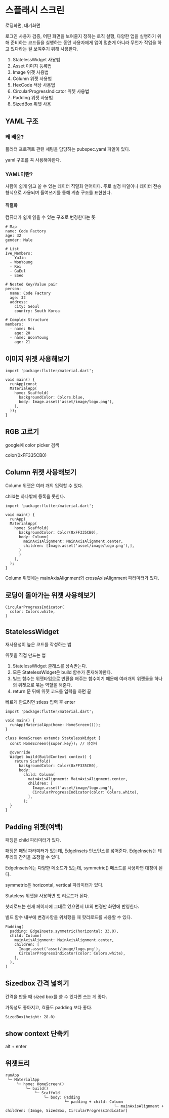 # 스플래시 스크린

로딩화면, 대기화면

로그인 사용자 검증, 어떤 화면을 보여줄지 정하는 로직 실행, 다양한 앱을 실행하기 위해 준비하는 코드들을 실행하는 동안 사용자에게 앱이 멈춘게 아니라 무언가 작업을 하고 있다라는 걸 보여주기 위해 사용한다.

1. StatelessWidget 사용법
2. Asset 이미지 등록법
3. Image 위젯 사용법
4. Column 위젯 사용법
5. HexCode 색상 사용법
6. CircularProgressIndicator 위젯 사용법
7. Padding 위젯 사용법
8. SizedBox 위젯 사용

## YAML 구조

### 왜 배움?

플러터 프로젝트 관련 세팅을 담당하는 pubspec.yaml 파일이 있다.

yaml 구조를 꼭 사용해야한다.

### YAML이란?

사람이 쉽게 읽고 쓸 수 있는 데이터 직렬화 언어이다. 주로 설정 파일이나 데이터 전송 형식으로 사용되며 들여쓰기를 통해 계층 구조를 표현한다.

#### 직렬화

컴퓨터가 쉽게 읽을 수 있는 구조로 변경한다는 뜻

```
# Map
name: Code Factory
age: 32
gender: Male

# List
Ive_Members:
  - YuJin
  - WonYoung
  - Rei
  - GaEul
  - ESeo

# Nested Key/Value pair
person:
  name: Code Factory
  age: 32
  address:
    city: Seoul
    country: South Korea

# Complex Structure
members:
  - name: Rei
    age: 20
  - name: WoonYoung
    age: 21
```

## 이미지 위젯 사용해보기
```
import 'package:flutter/material.dart';

void main() {
  runApp(const
  MaterialApp(
    home: Scaffold(
      backgroundColor: Colors.blue,
      body: Image.asset('asset/image/logo.png'),
    ),
  ));
}
```

## RGB 고르기

google에 color picker 검색

color(0xFF335CB0)

##  Column 위젯 사용해보기

Column 위젯은 여러 개의 입력할 수 있다.

child는 하나밖에 등록을 못한다.

```
import 'package:flutter/material.dart';

void main() {
  runApp(
  MaterialApp(
    home: Scaffold(
      backgroundColor: Color(0xFF335CB0),
      body: Column(
        mainAxisAlignment: MainAxisAlignment.center,
        children: [Image.asset('asset/image/logo.png'),],
      )
      )
    ),
  );
}

```

Column 위젯에는 mainAxisAlignment와 crossAxisAlignment 파라미터가 있다.

## 로딩이 돌아가는 위젯 사용해보기

```
CircularProgressIndicator(
  color: Colors.white,
)
```

## StatelessWidget

재사용성이 높은 코드를 작성하는 법

위젯을 직접 만드는 법

1. StatelessWidget 클래스를 상속받는다.
2. 모든 StatelessWidget은 build 함수가 존재해야한다.
3. 빌드 함수는 위젯타입으로 반환을 해주는 함수이기 때문에 여러개의 위젯들을 하나의 위젯으로 묶는 역할을 해준다.
4. return 문 뒤에 위젯 코드를 입력을 하면 끝

빠르게 만드려면 stless 입력 후 enter

```
import 'package:flutter/material.dart';

void main() {
  runApp(MaterialApp(home: HomeScreen()));
}

class HomeScreen extends StatelessWidget {
  const HomeScreen({super.key}); // 생성자

  @override
  Widget build(BuildContext context) {
    return Scaffold(
      backgroundColor: Color(0xFF335CB0),
      body: 
        child: Column(
          mainAxisAlignment: MainAxisAlignment.center,
          children: [
            Image.asset('asset/image/logo.png'),
            CircularProgressIndicator(color: Colors.white),
          ],
        );
  }
}

```
## Padding 위젯(여백)

패딩은 child 파라미터가 있다.

패딩은 패딩 파라미터가 있는데, EdgeInsets 인스턴스를 넣어준다. EdgeInsets는 테두리의 간격을 조정할 수 있다.

EdgeInsets에는 다양한 메소드가 있는데, symmetric() 메소드를 사용하면 대칭이 된다.

symmetric은 horizontal, vertical 파라미터가 있다.

Stateless 위젯을 사용하면 핫 리로드가 된다.

핫리로드는 현재 페이지에 그대로 있으면서 UI의 변경만 화면에 반영한다.

빌드 함수 내부에 변경사항을 위치했을 때 핫리로드를 사용할 수 있다.

```
Padding(
  padding: EdgeInsets.symmetric(horizontal: 33.0),
  child: Column(
    mainAxisAlignment: MainAxisAlignment.center,
    children: [
      Image.asset('asset/image/logo.png'),
      CircularProgressIndicator(color: Colors.white),
    ],
  ),
)

```

## Sizedbox 간격 넓히기

간격을 만들 때 sized box를 쓸 수 있다면 쓰는 게 좋다.

가독성도 좋아지고, 효율도 padding 보다 좋다.

```
SizedBox(height: 28.0)
```

## show context 단축키

alt + enter

## 위젯트리

```
runApp
 └─ MaterialApp
     └─ home: HomeScreen()
         └─ build()
             └─ Scaffold
                 └─ body: Padding
                          └─ padding + child: Column
                                                └─ mainAxisAlignment + children: [Image, SizedBox, CircularProgressIndicator]
```


